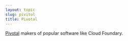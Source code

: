 ```yaml
---
layout: topic
slug: pivitol
title: Pivotal
---
```


[Pivotal](https://pivotal.io) makers of popular software like Cloud Foundary.
